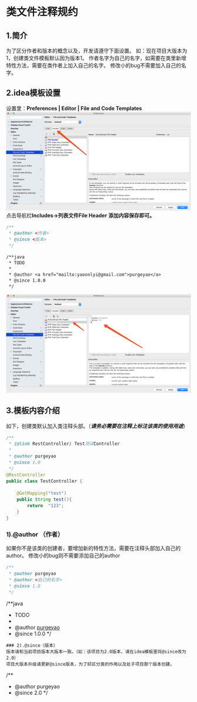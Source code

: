 # 类文件注释规约

## 1.简介
为了区分作者和版本的概念以及，开发请遵守下面设置。
如：现在项目大版本为1，创建类文件模板默认因为版本1。
作者名字为自己的名字，如需要在类里新增特性方法，需要在类作者上加入自己的名字。
修改小的bug不需要加入自己的名字。
## 2.idea模板设置
设置里：**Preferences | Editor | File and Code Templates**
![image.png](https://github.com/purgeyao/purgeyao.github.io/blob/master/img/blog/2019-08-12/FileAndCodeTemplates.png?raw=true)
点击导航栏**Includes->列表文件File Header**
**添加内容保存即可。**
```java
/**
 * @author <作者>
 * @since <版本>
 */
```
```
/**java
 * TODO
 *
 * @author <a href="mailto:yaoonlyi@gmail.com">purgeyao</a>
 * @since 1.0.0
 */
```
![image.png](https://github.com/purgeyao/purgeyao.github.io/blob/master/img/blog/2019-08-12/FileAndCodeTemplates1.png?raw=true)
## 3.模板内容介绍
如下，创建类默认加入类注释头部。（**_请务必需要在注释上标注该类的使用用途_**）
```java
/**
 * {@link RestController} Test测试Controller
 *
 * @author purgeyao
 * @since 1.0
 */
@RestController
public class TestController {

    @GetMapping("test")
    public String test(){
        return  "123";
    }
}
```

### 1).@author （作者）
如果你不是该类的创建者，要增加新的特性方法，需要在注释头部加入自己的author。
修改小的bug则不需要添加自己的author

```java
/**
 * @author purgeyao
 * @author <自己的名字>
 * @since 1.0
 */
```
/**java
 * TODO
 *
 * @author <a href="mailto:yaoonlyi@gmail.com">purgeyao</a>
 * @since 1.0.0
 */
```
### 2).@since（版本）
版本请和当前项目版本大版本一致。（如：该项目为2.0版本，请在idea模板里将@since改为2.0）
项目大版本升级请更新@since版本，为了好区分类的作用以及处于项目那个版本创建。
```
/**
 * @author purgeyao
 * @since 2.0
 */
```

